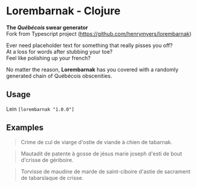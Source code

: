 # Lorembarnak - Clojure
**The *Québécois* swear generator**<br>
Fork from Typescript project (https://github.com/henrymyers/lorembarnak)

Ever need placeholder text for something that really pisses you off?<br>
At a loss for words after stubbing your toe?<br>
Feel like polishing up your french?

No matter the reason, **Lorembarnak** has you covered with a randomly generated chain of Québécois obscenities.

## Usage
Lein `[lorembarnak "1.0.0"]`

## Examples
> Crime de cul de viarge d'ostie de viande à chien de tabarnak.

> Mautadit de patente à gosse de jésus marie joseph d'esti de bout d'crisse de gériboire.

> Torvisse de maudine de marde de saint-ciboire d'astie de sacrament de tabarslaque de crisse.
